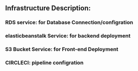 ## Infrastructure Description:

### RDS service: for Database Connection/configration

### elasticbeanstalk Service: for backend deployment

### S3 Bucket Service: for Front-end Deployment

### CIRCLECI: pipeline configration
